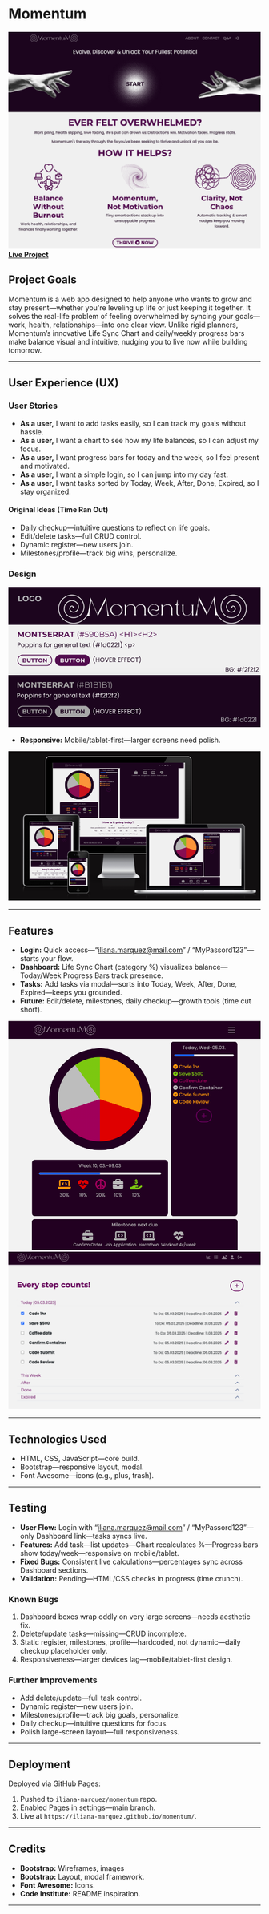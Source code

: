 # Momentum 

![Image 1](assets/images/public-landing-homepage.png)
**[Live Project](https://iliana-marquez.github.io/momentum/)**

## Project Goals

Momentum is a web app designed to help anyone who wants to grow and stay present—whether you're leveling up life or just keeping it together. It solves the real-life problem of feeling overwhelmed by syncing your goals—work, health, relationships—into one clear view. Unlike rigid planners, Momentum’s innovative Life Sync Chart and daily/weekly progress bars make balance visual and intuitive, nudging you to live now while building tomorrow.

---

## User Experience (UX)

### User Stories
- **As a user,** I want to add tasks easily, so I can track my goals without hassle.
- **As a user,** I want a chart to see how my life balances, so I can adjust my focus.
- **As a user,** I want progress bars for today and the week, so I feel present and motivated.
- **As a user,** I want a simple login, so I can jump into my day fast.
- **As a user,** I want tasks sorted by Today, Week, After, Done, Expired, so I stay organized.

#### Original Ideas (Time Ran Out)
- Daily checkup—intuitive questions to reflect on life goals.
- Edit/delete tasks—full CRUD control.
- Dynamic register—new users join.
- Milestones/profile—track big wins, personalize.

### Design

![Image 2](assets/images/design-elements.png)

- **Responsive:** Mobile/tablet-first—larger screens need polish.

![Image 3](assets/images/dashboard-responsiveness.png)

---
## Features

- **Login:** Quick access—“iliana.marquez@mail.com” / “MyPassord123”—starts your flow.
- **Dashboard:** Life Sync Chart (category %) visualizes balance—Today/Week Progress Bars track presence.
- **Tasks:** Add tasks via modal—sorts into Today, Week, After, Done, Expired—keeps you grounded.
- **Future:** Edit/delete, milestones, daily checkup—growth tools (time cut short).

![Image 4](assets/images/dashboard-md-device.png)
![Image 5](assets/images/task-page.png)

---

## Technologies Used

- HTML, CSS, JavaScript—core build.
- Bootstrap—responsive layout, modal.
- Font Awesome—icons (e.g., plus, trash).

---

## Testing

- **User Flow:** Login with “iliana.marquez@mail.com” / “MyPassord123”—only Dashboard link—tasks syncs live.
- **Features:** Add task—list updates—Chart recalculates %—Progress bars show today/week—responsive on mobile/tablet.
- **Fixed Bugs:** Consistent live calculations—percentages sync across Dashboard sections.
- **Validation:** Pending—HTML/CSS checks in progress (time crunch).

### Known Bugs
1. Dashboard boxes wrap oddly on very large screens—needs aesthetic fix.
2. Delete/update tasks—missing—CRUD incomplete.
3. Static register, milestones, profile—hardcoded, not dynamic—daily checkup placeholder only.
4. Responsiveness—larger devices lag—mobile/tablet-first design.

### Further Improvements
- Add delete/update—full task control.
- Dynamic register—new users join.
- Milestones/profile—track big goals, personalize.
- Daily checkup—intuitive questions for focus.
- Polish large-screen layout—full responsiveness.

---

## Deployment

Deployed via GitHub Pages:
1. Pushed to `iliana-marquez/momentum` repo.
2. Enabled Pages in settings—main branch.
3. Live at `https://iliana-marquez.github.io/momentum/`.

---

## Credits

- **Bootstrap:** Wireframes, images
- **Bootstrap:** Layout, modal framework.
- **Font Awesome:** Icons.
- **Code Institute:** README inspiration.

---